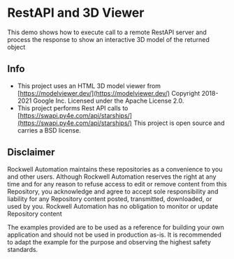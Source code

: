 # RestAPI and 3D Viewer

This demo shows how to execute call to a remote RestAPI server and process the response to show an interactive 3D model of the returned object

## Info

- This project uses an HTML 3D model viewer from [https://modelviewer.dev/](https://modelviewer.dev/) Copyright 2018-2021 Google Inc. Licensed under the Apache License 2.0.
- This project performs Rest API calls to [https://swapi.py4e.com/api/starships/](https://swapi.py4e.com/api/starships/) This project is open source and carries a BSD license.

## Disclaimer
Rockwell Automation maintains these repositories as a convenience to you and other users. Although Rockwell Automation reserves the right at any time and for any reason to refuse access to edit or remove content from this Repository, you acknowledge and agree to accept sole responsibility and liability for any Repository content posted, transmitted, downloaded, or used by you. Rockwell Automation has no obligation to monitor or update Repository content

The examples provided are to be used as a reference for building your own application and should not be used in production as-is. It is recommended to adapt the example for the purpose and observing the highest safety standards.
